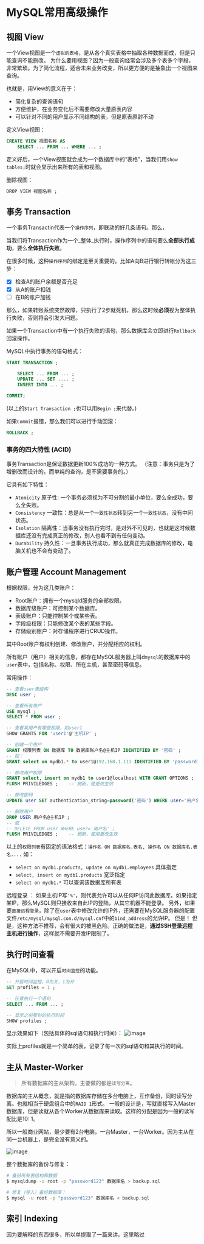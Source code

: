 # MySQL常用高级操作


## 视图 View

一个View视图是一个`虚拟的表格`，是从各个真实表格中抽取各种数据而成，但是只能查询不能删改。
为什么要用视图？因为一般查询经常会涉及多个表多个字段，非常繁琐。为了简化流程，适合未来业务改变，所以更方便的是抽象出一个视图来查询。

也就是，用View的意义在于：
- 简化复杂的查询语句
- 方便维护，在业务变化后不需要修改大量原表内容
- 可以针对不同的用户显示不同结构的表，但是原表原封不动

定义View视图：
```sql
CREATE VIEW 视图名称 AS
    SELECT ... FROM ... WHERE ... ;
```

定义好后，一个View视图就会成为一个数据库中的“表格”，当我们用`show tables;`时就会显示出来所有的表和视图。

删除视图：
```sh
DROP VIEW 视图名称 ;
```


## 事务 Transaction

一个事务Transactin代表一个`操作序列`，即联动的好几条语句。那么，

当我们将Transaction作为一个_整体_执行时，操作序列中的语句要么**全部执行成功**，要么**全体执行失败**。

在很多时候，这种`操作序列`的绑定是至关重要的。比如A向B进行银行转帐分为这三步：
- [x] 检查A的账户余额是否充足
- [x] 从A的账户扣钱
- [ ] 在B的账户加钱

那么，如果转账系统突然故障，只执行了2步就死机，那么这时候**必须**视为整体执行失败，否则将会引发大问题。

如果一个Transaction中有一个执行失败的语句，那么数据库会立即进行`Rollback`回滚操作。

MySQL中执行事务的语句格式：
```sql
START TRANSACTION ;

    SELECT ... FROM ... ;
    UPDATE ... SET .... ;
    INSERT INTO ... ;

COMMIT;
```
(以上的`Start Transaction ;`也可以用`Begin ;`来代替。)

如果`Commit`报错，那么我们可以进行手动回滚：
```sql
ROLLBACK ;
```

### 事务的四大特性 (ACID)

事务Transaction是保证数据更新100%成功的一种方式。
（注意：事务只是为了增删改而设计的。而单纯的查询，是不需要事务的。）

它具有如下特性：
- `Atomicity` 原子性: 一个事务必须视为不可分割的最小单位，要么全成功，要么全失败。
- `Consistency` 一致性：总是从一个`一致性状态`转到另一个`一致性状态`，没有中间状态。
- `Isolation` 隔离性：当事务没有执行完时，是对外不可见的，也就是这时候数据库还没有完成真正的修改，别人也看不到有任何变动。
- `Durability` 持久性：一旦事务执行成功，那么就真正完成数据库的修改，电脑关机也不会有变动了。




## 账户管理 Account Management

根据权限，分为这几类账户：
- Root账户：拥有一个mysqld服务的全部权限。
- 数据库级账户：可控制某个数据库。
- 表级账户：只能控制某个或某些表。
- 字段级权限：只能修改某个表的某些字段。
- 存储级别账户：对存储程序进行CRUD操作。

其中Root账户有权利创建、修改账户，并分配相应的权利。

所有账户（用户）相关的信息，都存在MySQL服务器上叫d`mysql`的数据库中的`user`表中，包括名称、权限、所在主机，甚至密码等信息。

常用操作：
```sql
-- 查看user表结构
DESC user ;

-- 查看所有用户
USE mysql ;
SELECT * FROM user ;

-- 查看某用户有哪些权限，如user1
SHOW GRANTS FOR 'user1'@'主机IP' ;

-- 创建一个用户
GRANT 权限列表 ON 数据库 TO 数据库账户名@主机IP IDENTIFIED BY '密码' ;
-- 如：
GRANT select on mydb1.* to user1@192.168.1.111 IDENTIFIED BY 'password123' ;

-- 修改用户权限
GRANT select, insert on mydb1 to user1@localhost WITH GRANT OPTIONS ;
FLUSH PRIVILEDGES ;    -- 刷新，使更改生效

-- 修改密码
UPDATE user SET authentication_string=password('密码') WHERE user='用户名' ;

-- 删除用户
DROP USER 用户名@主机IP ;
-- 或
-- DELETE FROM user WHERE user='用户名' ;
FLUSH PRIVILEDGES ;    -- 刷新，使用更改生效
```

以上的`权限列表`有固定的语法格式：`操作名 ON 数据库名.表名, 操作名 ON 数据库名.表名....`
如：
- `select on mydb1.products, update on mydb1.employees` 具体指定
- `select, insert on mydb1.products` 宽泛指定
- `select on mydb1.*` 可以查询该数据库所有表

远程登录 ：
如果主机IP写`'%'`，则代表允许可以从任何IP访问此数据库。如果指定某IP，那么MySQL则只接收来自此IP的登陆，从其它机器不能登录。
另外，如果要`直接远程登录`，除了在`user`表中修改允许的IP外，还需要在MySQL服务器的配置文件`/etc/mysql/mysql.con.d/mysql.cnf`中的`bind_address`的允许IP。
但是！
但是，这种方法不推荐，会有很大的被黑危险。正确的做法是，**通过SSH登录远程主机进行操作**，这样就不需要开发IP限制了。


## 执行时间查看

在MySQL中，可以开启`时间监控`的功能。

```sql
-- 开启时间监控，0为关，1为开
SET profiles = 1 ;

-- 任意执行一个语句
SELECT ... FROM ... ;

-- 显示之前那句的执行时间
SHOW profiles ;
```

显示效果如下（包括具体的sql语句和执行时间）：
![image](https://user-images.githubusercontent.com/14041622/48950335-c891a380-ef75-11e8-9f60-0b10aa2709e0.png)

实际上profiles就是一个简单的表，记录了每一次的sql语句和其执行的时间。





## 主从 Master-Worker
> 所有数据库的主从架构，主要做的都是`读写分离`。

数据库的主从概念，就是指的数据库存储在多台电脑上，互作备份，同时读写分离。也就相当于硬盘组合中的`RAID 1`形式。
一般的设计是，写就直接写入Master数据库，但是读就从各个Worker从数据库来读取。这样的分配是因为一般的读写配比是10: 1。

所以一般商业网站，最少要有2台电脑，一台Master，一台Worker。因为主从在同一台机器上，是完全没有意义的。

![image](https://user-images.githubusercontent.com/14041622/48952832-9f294580-ef7e-11e8-9ef5-6e32dce1377d.png)


整个数据库的备份与修复：
```sh
# 备份所有表结构和数据
$ mysqldump -u root -p "password123" 数据库名 > backup.sql

# 修复（导入）备份数据库：
$ mysql -u root -p "password123" 数据库名 < backup.sql
```


## 索引 Indexing

因为要解释的东西很多，所以单提取了一篇来讲。这里略过

